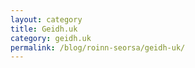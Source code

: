 ```yaml
---
layout: category
title: Geidh.uk
category: geidh.uk
permalink: /blog/roinn-seorsa/geidh-uk/
---
```

